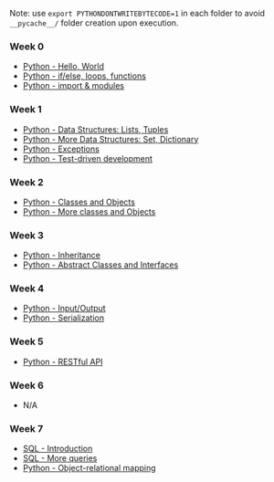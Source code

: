 Note: use `export PYTHONDONTWRITEBYTECODE=1` in each folder to avoid `__pycache__/` folder creation upon execution.

### Week 0
* [Python - Hello, World](python-hello_world/README.md)
* [Python - if/else, loops, functions](python-if_else_loops_functions/README.md)
* [Python - import & modules](python-import_modules/README.md)

### Week 1
* [Python - Data Structures: Lists, Tuples](python-data_structures/README.md)
* [Python - More Data Structures: Set, Dictionary](python-more_data_structures/README.md)
* [Python - Exceptions](python-exceptions/README.md)
* [Python - Test-driven development](python-test_driven_development/README.md)

### Week 2
* [Python - Classes and Objects](python-classes/README.md)
* [Python - More classes and Objects](python-more_classes/README.md)

### Week 3
* [Python - Inheritance](python-inheritance/README.md)
* [Python - Abstract Classes and Interfaces](python-abc/README.md)

### Week 4
* [Python - Input/Output](python-input_output/README.md)
* [Python - Serialization](python-serialization/README.md)

### Week 5
* [Python - RESTful API](restful-api/README.md)

### Week 6
* N/A

### Week 7
* [SQL - Introduction](SQL_introduction/README.md)
* [SQL - More queries](SQL_more_queries/README.md)
* [Python - Object-relational mapping]()
